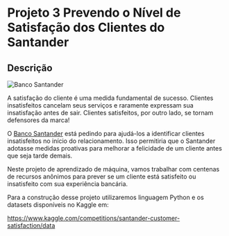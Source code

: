 # Projeto 3 Prevendo o Nível de Satisfação dos Clientes do Santander

## Descrição

![Banco Santander](https://upload.wikimedia.org/wikipedia/commons/c/cc/Grupo_Santander_Logo.svg)

A satisfação do cliente é uma medida fundamental de sucesso. Clientes insatisfeitos cancelam seus serviços e raramente expressam sua insatisfação antes de sair. Clientes satisfeitos, por outro lado, se tornam defensores da marca!

O [Banco Santander](https://www.santander.com.br/) está pedindo para ajudá-los a identificar clientes insatisfeitos no início do relacionamento. Isso permitiria que o Santander adotasse medidas proativas para melhorar a felicidade de um cliente antes que seja tarde demais.

Neste projeto de aprendizado de máquina, vamos trabalhar com centenas de recursos anônimos para prever se um cliente está satisfeito ou insatisfeito com sua experiência bancária.

Para a construção desse projeto utilizaremos linguagem Python e os datasets disponíveis no Kaggle em:

https://www.kaggle.com/competitions/santander-customer-satisfaction/data